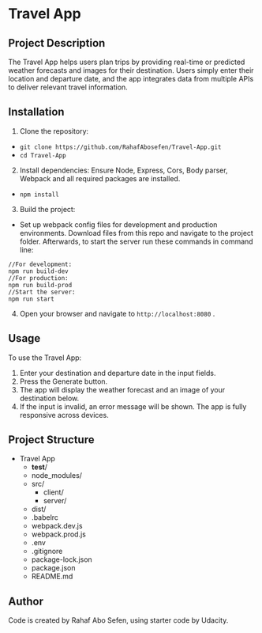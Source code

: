 # Travel App

## Project Description

The Travel App helps users plan trips by providing real-time or predicted weather forecasts and images for their destination. Users simply enter their location and departure date, and the app integrates data from multiple APIs to deliver relevant travel information.

## Installation

1. Clone the repository:
- `git clone https://github.com/RahafAbosefen/Travel-App.git`
- `cd Travel-App`

2. Install dependencies:
Ensure Node, Express, Cors, Body parser, Webpack and all required packages are installed.
- `npm install`
3. Build the project:
- Set up webpack config files for development and production environments. Download files from this repo and navigate to the project folder. Afterwards, to start the server run these commands in command line:
```
//For development:
npm run build-dev
//For production:
npm run build-prod
//Start the server:
npm run start
```
4. Open your browser and navigate to `http://localhost:8080` .


## Usage

To use the Travel App:
1. Enter your destination and departure date in the input fields.
2. Press the Generate button.
3. The app will display the weather forecast and an image of your destination below.
4. If the input is invalid, an error message will be shown. The app is fully responsive across devices.

## Project Structure

- Travel App 
  - __test__/
  - node_modules/
  - src/
    - client/
    - server/
  - dist/
  - .babelrc
  - webpack.dev.js
  - webpack.prod.js
  - .env
  - .gitignore
  - package-lock.json
  - package.json
  - README.md

## Author

Code is created by  Rahaf Abo Sefen, using starter code by Udacity.